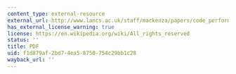 ```yaml
---
content_type: external-resource
external_url: http://www.lancs.ac.uk/staff/mackenza/papers/code_performativity.pdf
has_external_license_warning: true
license: https://en.wikipedia.org/wiki/All_rights_reserved
status: ''
title: PDF
uid: f1d879af-2bd7-4ea5-8750-754c29bb1c28
wayback_url: ''
---
```

